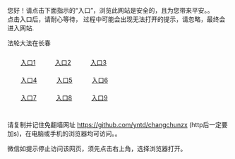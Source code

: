 您好！请点击下面指示的“入口”，浏览此网站是安全的，且为您带来平安。。 <br/>
点击入口后，请耐心等待， 过程中可能会出现无法打开的提示，请忽略，最终会进入网站. </br>

法轮大法在长春<br/>
<div style="padding:10px"><a style="margin:20px" target="_blank" href="https://d2w6rmllut1v6d.cloudfront.net/2Qpsp?ueisyzdq" id="ccLink1" rel="nofollow">入口1</a> <a target="_blank" style="margin:20px" href="https://d9rmmpmb6przp.cloudfront.net/2Qpsp?lqhepvn" id="ccLink2" rel="nofollow">入口2</a> <a style="margin:20px" target="_blank" href="https://d2lzm28md3kxdn.cloudfront.net/2Qpsp?fpmjcku" id="ccLink3" rel="nofollow">入口3</a></div>

<div style="padding:10px" ><a style="margin:20px" target="_blank" href="https://d2w6rmllut1v6d.cloudfront.net/2Qpsp?ueisyzdq" id="ccLink4" rel="nofollow">入口4</a> <a style="margin:20px" href="https://d9rmmpmb6przp.cloudfront.net/2Qpsp?lqhepvn" target="_blank" id="ccLink5" rel="nofollow">入口5</a> <a style="margin:20px" href="https://d2lzm28md3kxdn.cloudfront.net/2Qpsp?fpmjcku" target="_blank" id="ccLink6" rel="nofollow">入口6</a></div>

<div style="padding:10px"><a style="margin:20px" target="_blank" href="https://d2w6rmllut1v6d.cloudfront.net/2Qpsp?ueisyzdq" id="ccLink7" rel="nofollow">入口7</a> <a style="margin:20px" href="https://d9rmmpmb6przp.cloudfront.net/2Qpsp?lqhepvn" target="_blank" id="ccLink8" rel="nofollow">入口8</a> <a style="margin:20px" target="_blank" href="https://d2lzm28md3kxdn.cloudfront.net/2Qpsp?fpmjcku" id="ccLink9" rel="nofollow">入口9</a></div>

<br/>



请复制并记住免翻墙网址 https://github.com/yntd/changchunzx (http后一定要加s)，在电脑或手机的浏览器均可访问。。<br/>

微信如提示停止访问该网页，须先点击右上角，选择浏览器打开。
